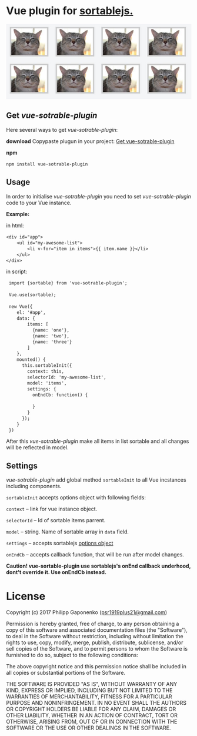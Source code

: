 # Vue plugin for [sortablejs.](https://github.com/RubaXa/Sortable)

![Image of vue-sotable-plugin](https://raw.githubusercontent.com/psr1919plus21/vue-sortable-plugin/master/vue-sotrable-plugin.jpg)

Get *vue-sotrable-plugin*
----------

Here several ways to get *vue-sotrable-plugin*:

**download**
Copypaste plugun in your project:
[Get vue-sotrable-plugin](https://raw.githubusercontent.com/psr1919plus21/vue-sotrable-plugin/master/index.js)

**npm**

    npm install vue-sotrable-plugin


Usage
---------
In order to initialise *vue-sotrable-plugin*  you need to set *vue-sotrable-plugin* code to your Vue instance.

**Example:**

in html:

    <div id="app">
    	<ul id="my-awesome-list">
    	    <li v-for="item in items">{{ item.name }}</li>
    	</ul>
    </div>


in script:

     import {sortable} from 'vue-sotrable-plugin';

     Vue.use(sortable);

     new Vue({
        el: '#app',
        data: {
            items: [
              {name: 'one'},
              {name: 'two'},
              {name: 'three'}
            ]
        },
        mounted() {
          this.sortableInit({
            context: this,
            selectorId: 'my-awesome-list',
            model: 'items',
            settings: {
              onEndCb: function() {

              }
            }
          });
        }
     })


After this *vue-sotrable-plugin* make all items in list sortable and all changes will be reflected in model.

Settings
---------

*vue-sotrable-plugin* add global method `sortableInit` to all Vue incstances including components.

`sortableInit` accepts options object with following fields:

`context` – link for vue instance object.

`selectorId` – Id of sortable items parrent.

`model` – string. Name of sortable array in `data` field.

`settings` – accepts sortablejs [options object](https://github.com/RubaXa/Sortable#options)

`onEndCb` – accepts callback function, that will be run after model changes.

**Caution! vue-sortable-plugin use sortablejs's onEnd callback underhood, dont't override it. Use onEndCb instead.**


License
=======

Copyright (c) 2017 Philipp Gaponenko (psr1919plus21@gmail.com)

Permission is hereby granted, free of charge, to any person obtaining a copy
of this software and associated documentation files (the "Software"), to deal
in the Software without restriction, including without limitation the rights
to use, copy, modify, merge, publish, distribute, sublicense, and/or sell
copies of the Software, and to permit persons to whom the Software is
furnished to do so, subject to the following conditions:

The above copyright notice and this permission notice shall be included in all
copies or substantial portions of the Software.

THE SOFTWARE IS PROVIDED "AS IS", WITHOUT WARRANTY OF ANY KIND, EXPRESS OR
IMPLIED, INCLUDING BUT NOT LIMITED TO THE WARRANTIES OF MERCHANTABILITY,
FITNESS FOR A PARTICULAR PURPOSE AND NONINFRINGEMENT. IN NO EVENT SHALL THE
AUTHORS OR COPYRIGHT HOLDERS BE LIABLE FOR ANY CLAIM, DAMAGES OR OTHER
LIABILITY, WHETHER IN AN ACTION OF CONTRACT, TORT OR OTHERWISE, ARISING FROM,
OUT OF OR IN CONNECTION WITH THE SOFTWARE OR THE USE OR OTHER DEALINGS IN THE
SOFTWARE.
